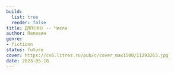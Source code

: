 ```yaml
---
build:
  list: true
  render: false
title: ДПП(НН) -- Числа
author: Пелевин
genre:
- fictionn
status: future
cover: https://cv6.litres.ru/pub/c/cover_max1500/11293263.jpg
date: 2023-05-18
---
```


